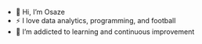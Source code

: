 - 👋 Hi, I’m Osaze
- ⚡ I love data analytics, programming, and football
- 🌱  I’m addicted to learning and continuous improvement



<!---
BrownArts/BrownArts is a ✨ special ✨ repository because its `README.md` (this file) appears on your GitHub profile.
You can click the Preview link to take a look at your changes.
--->
